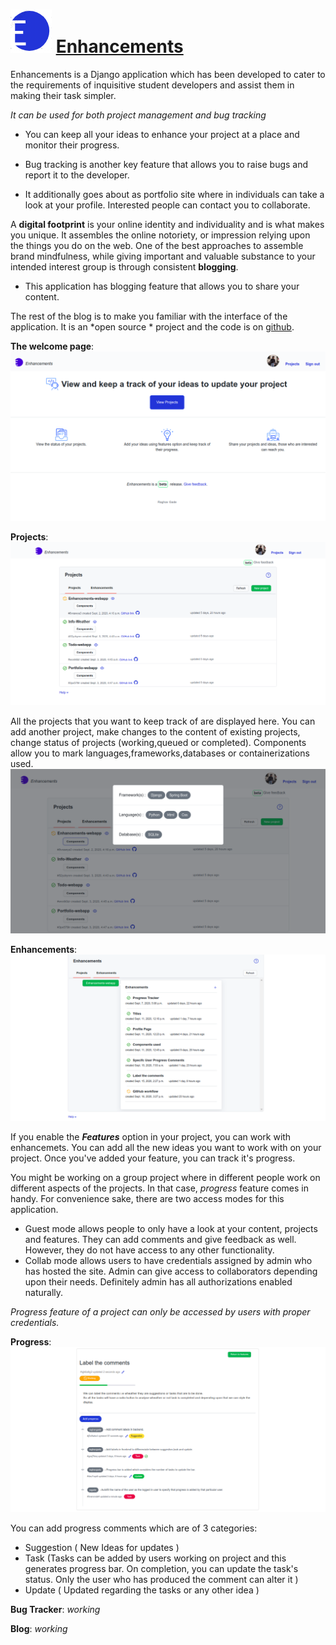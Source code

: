 # ![Logo](/enhancements/static/images/log.png) [Enhancements](https://github.com/gade-raghav/project-enhancements)

Enhancements is a Django application which has been developed to cater to the requirements of inquisitive student developers and assist them in making their task simpler. 

*It can be used for both project management and bug tracking*

- You can keep all your ideas to enhance your project at a place and monitor their progress.

- Bug tracking is another key feature that allows you to raise bugs and report it to the developer.

- It additionally goes about as portfolio site where in individuals can take a look at your profile. Interested people can contact you to collaborate. 


A **digital footprint** is your online identity and individuality and is what makes you unique.
It assembles the online notoriety, or impression relying upon the things you do on the web.
One of the best approaches to assemble brand mindfulness, while giving important and valuable substance to your intended interest group is through consistent **blogging**.

- This application has blogging feature that allows you to share your content.

The rest of the blog is to make you familiar with the interface of the application. It is an *open source *  project and the code is on [github](https://github.com/gade-raghav/project-enhancements).

**The welcome page**:
![Welcome](/enhancements/static/images/welcome.png)

**Projects**:
![Projects](/enhancements/static/images/projects.png)

All the projects that you want to keep track of are displayed here. You can add another project, make changes to the content of existing projects, change status of projects (working,queued or completed).
Components allow you to mark languages,frameworks,databases or containerizations used.
![Components](/enhancements/static/images/components.png)

**Enhancements**:
![Enhancements](/enhancements/static/images/enhancements.png)

If you enable the ***Features*** option in your project, you can work with enhancemets. You can add all the new ideas you want to work with on your project.
Once you've added your feature, you can track it's progress.

You might be working on a group project where in different people work on different aspects of the projects. In that case, *progress* feature comes in handy. 
For convenience sake, there are two access modes for this application.
- Guest mode allows people to only have a look at your content, projects and features. They can add comments and give feedback as well. However, they do not have access to any other functionality.
- Collab mode allows users to have credentials assigned by admin who has hosted the site. Admin can give access to collaborators depending upon their needs. Definitely admin has all authorizations enabled naturally.

*Progress feature of a project can only be accessed by users with proper credentials.*

**Progress**: 
![Progress](/enhancements/static/images/progress.png)

You can add progress comments which are of 3 categories:
- Suggestion ( New Ideas for updates )
- Task (Tasks can be added by users working on project and this generates progress bar. On completion, you can update the task's status. Only the user who has produced the comment can alter it )
- Update ( Updated regarding the tasks or any other idea )

**Bug Tracker**: *working*

**Blog**: *working*
 
